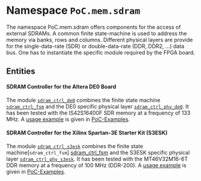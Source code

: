 # Namespace `PoC.mem.sdram`

The namespace PoC.mem.sdram offers components for the access of external SDRAMs.
A common finite state-machine is used to address the memory via banks, rows
and columns. Different physical layers are provide for the
single-data-rate (SDR) or double-data-rate (DDR, DDR2, ...) data bus.
One has to instantiate the specific module required by the FPGA board.
 

## Entities

#### SDRAM Controller for the Altera DE0 Board

The module [`sdram_ctrl_de0`][sdram_ctrl_de0] combines the finite
state machine [`sdram_ctrl_fsm`][sdram_ctrl_fsm] and the DE0 specific
physical layer [`sdram_ctrl_phy_de0`][sdram_ctrl_phy_de0]. It has been
tested with the IS42S16400F SDR memory at a frequency of 133 MHz. A
[usage example][ex_mem_sdram] is given in [PoC-Examples][PoCex].


#### SDRAM Controller for the Xilinx Spartan-3E Starter Kit (S3ESK)

The module [`sdram_ctrl_s3esk`][sdram_ctrl_s3esk] combines the finite
state machine[`sdram_ctrl_fsm`] [sdram_ctrl_fsm] and the S3ESK
specific physical layer
[`sdram_ctrl_phy_s3esk`][sdram_ctrl_phy_s3esk]. It has been tested
with the MT46V32M16-6T DDR memory at a frequency of 100 MHz (DDR-200). A [usage
example][ex_mem_sdram] is given in [PoC-Examples][PoCex].

 [PoCex]:			https://github.com/VLSI-EDA/PoC-Examples
 [ex_mem_sdram]:	https://github.com/VLSI-EDA/PoC-Examples/tree/master/src/mem/sdram
 [sdram_ctrl_fsm]:	   	  	sdram_ctrl_fsm.vhdl
 [sdram_ctrl_de0]:			sdram_ctrl_de0.vhdl
 [sdram_ctrl_phy_de0]:		sdram_ctrl_phy_de0.vhdl
 [sdram_ctrl_s3esk]:		sdram_ctrl_s3esk.vhdl
 [sdram_ctrl_phy_s3esk]:	sdram_ctrl_phy_s3esk.vhdl
